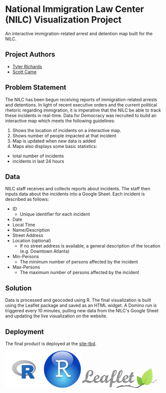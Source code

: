 # National Immigration Law Center (NILC) Visualization Project

An interactive immigration-related arrest and detention map built for the NILC.

## Project Authors

* [Tyler Richards](https://github.com/tylerjrichards)
* [Scott Came](https://github.com/scottcame)

## Problem Statement

The NILC has been begun receiving reports of immigration-related arrests and detentions. In light of recent executive orders and the current political rhetoric regarding immigration, it is imperative that the NILC be able to track these incidents in real-time. Data for Democracy was recruited to build an interactive map which meets the following guidelines:

1. Shows the location of incidents on a interactive map.
2. Shows number of people impacted at that incident
3. Map is updated when new data is added
4. Maps also displays some basic statistics:
  * total number of incidents
  * incidents in last 24 hours

## Data

NILC staff receives and collects reports about incidents. The staff then inputs data about the incidents into a Google Sheet. Each incident is described as follows:

* ID
  * Unique identifier for each incident
* Date
* Local Time
* Name/Description
* Street Address
* Location (optional)
  * If no street address is available, a general description of the location (e.g. Downtown Atlanta)
* Min-Persons
  * The minimum number of persons affected by the incident
* Max-Persons
  * The maximum number of persons affected by the incident

## Solution

Data is processed and geocoded using R. The final visualization is built using the Leaflet package and saved as an HTML widget. A Domino run is triggered every 10 minutes, pulling new data from the NILC's Google Sheet and updating the live visualization on the website.

## Deployment

The final product is deployed at the [site-tbd]().


<img src="images/logos/r_logo.png" width="120">
<img src="images/logos/r_studio_logo.png" width="120">
<img src="images/logos/leaflet_logo.png" width="240">
